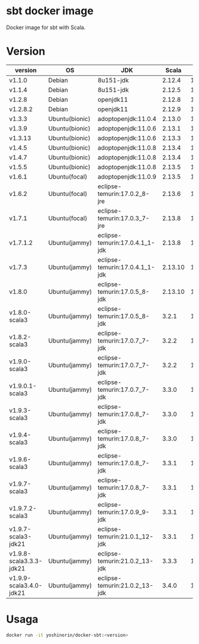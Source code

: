 # sbt docker image

Docker image for sbt with Scala.

# Version

|version|OS|JDK|Scala|sbt|
|---|---|---|---|---|
|v1.1.0|Debian|8u151-jdk|2.12.4|1.1.0|
|v1.1.4|Debian|8u151-jdk|2.12.5|1.1.4|
|v1.2.8|Debian|openjdk11|2.12.8|1.2.8|
|v1.2.8.2|Debian|openjdk11|2.12.9|1.2.8|
|v1.3.3|Ubuntu(bionic)|adoptopenjdk:11.0.4|2.13.0|1.3.3|
|v1.3.9|Ubuntu(bionic)|adoptopenjdk:11.0.6|2.13.1|1.3.9|
|v1.3.13|Ubuntu(bionic)|adoptopenjdk:11.0.6|2.13.3|1.3.13|
|v1.4.5|Ubuntu(bionic)|adoptopenjdk:11.0.8|2.13.4|1.4.5|
|v1.4.7|Ubuntu(bionic)|adoptopenjdk:11.0.8|2.13.4|1.4.7|
|v1.5.5|Ubuntu(bionic)|adoptopenjdk:11.0.8|2.13.5|1.5.5|
|v1.6.1|Ubuntu(focal)|adoptopenjdk:11.0.9|2.13.5|1.6.1|
|v1.6.2|Ubuntu(focal)|eclipse-temurin:17.0.2_8-jre|2.13.6|1.6.2|
|v1.7.1|Ubuntu(focal)|eclipse-temurin:17.0.3_7-jre|2.13.8|1.7.1|
|v1.7.1.2|Ubuntu(jammy)|eclipse-temurin:17.0.4.1_1-jdk|2.13.8|1.7.1|
|v1.7.3|Ubuntu(jammy)|eclipse-temurin:17.0.4.1_1-jdk|2.13.10|1.7.3|
|v1.8.0|Ubuntu(jammy)|eclipse-temurin:17.0.5_8-jdk|2.13.10|1.8.0|
|v1.8.0-scala3|Ubuntu(jammy)|eclipse-temurin:17.0.5_8-jdk|3.2.1|1.8.0|
|v1.8.2-scala3|Ubuntu(jammy)|eclipse-temurin:17.0.7_7-jdk|3.2.2|1.8.2|
|v1.9.0-scala3|Ubuntu(jammy)|eclipse-temurin:17.0.7_7-jdk|3.2.2|1.9.0|
|v1.9.0.1-scala3|Ubuntu(jammy)|eclipse-temurin:17.0.7_7-jdk|3.3.0|1.9.0|
|v1.9.3-scala3|Ubuntu(jammy)|eclipse-temurin:17.0.8_7-jdk|3.3.0|1.9.3|
|v1.9.4-scala3|Ubuntu(jammy)|eclipse-temurin:17.0.8_7-jdk|3.3.0|1.9.4|
|v1.9.6-scala3|Ubuntu(jammy)|eclipse-temurin:17.0.8_7-jdk|3.3.1|1.9.6|
|v1.9.7-scala3|Ubuntu(jammy)|eclipse-temurin:17.0.8_7-jdk|3.3.1|1.9.7|
|v1.9.7.2-scala3|Ubuntu(jammy)|eclipse-temurin:17.0.9_9-jdk|3.3.1|1.9.7|
|v1.9.7-scala3-jdk21|Ubuntu(jammy)|eclipse-temurin:21.0.1_12-jdk|3.3.1|1.9.7|
|v1.9.8-scala3.3.3-jdk21|Ubuntu(jammy)|eclipse-temurin:21.0.2_13-jdk|3.3.3|1.9.8|
|v1.9.9-scala3.4.0-jdk21|Ubuntu(jammy)|eclipse-temurin:21.0.2_13-jdk|3.4.0|1.9.9|

# Usaga

```sh
docker run -it yoshinorin/docker-sbt:<version>
```